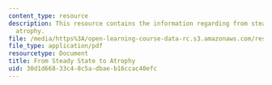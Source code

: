 ```yaml
---
content_type: resource
description: This resource contains the information regarding from steady state to
  atrophy.
file: /media/https%3A/open-learning-course-data-rc.s3.amazonaws.com/res-15-003-shaping-the-future-of-work-15-662x-spring-2016/30d1d66833c48c5adbaeb16ccac40efc_MITRES_15_003S16_atrophy.pdf
file_type: application/pdf
resourcetype: Document
title: From Steady State to Atrophy
uid: 30d1d668-33c4-8c5a-dbae-b16ccac40efc
---
```

